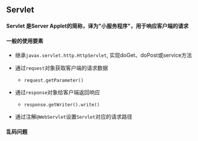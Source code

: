 ## Servlet

#### Servlet 是Server Applet的简称，译为"小服务程序"，用于响应客户端的请求

#### 一般的使用要素

* 继承```javax.servlet.http.HttpServlet```, 实现doGet、doPost或service方法

* 通过`request`对象获取客户端的请求数据
  - `request.getParameter()`

* 通过`response`对象给客户端返回响应
  * `response.getWriter().write()`

* 通过注解`@WebServlet`设置`Servlet`对应的请求路径 

#### 乱码问题

